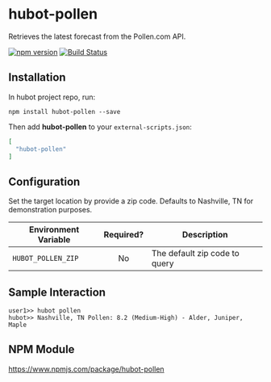 # hubot-pollen

Retrieves the latest forecast from the Pollen.com API.

[![npm version](https://badge.fury.io/js/hubot-pollen.svg)](http://badge.fury.io/js/hubot-pollen) [![Build Status](https://app.travis-ci.com/stephenyeargin/hubot-pollen.png)](https://app.travis-ci.com/stephenyeargin/hubot-pollen)

## Installation

In hubot project repo, run:

`npm install hubot-pollen --save`

Then add **hubot-pollen** to your `external-scripts.json`:

```json
[
  "hubot-pollen"
]
```

## Configuration

Set the target location by provide a zip code. Defaults to Nashville, TN for demonstration purposes.

| Environment Variable  | Required? | Description                         |
| --------------------- | :-------: | ----------------------------------- |
| `HUBOT_POLLEN_ZIP`    | No        | The default zip code to query       |

## Sample Interaction

```
user1>> hubot pollen
hubot>> Nashville, TN Pollen: 8.2 (Medium-High) - Alder, Juniper, Maple
```

## NPM Module

https://www.npmjs.com/package/hubot-pollen
